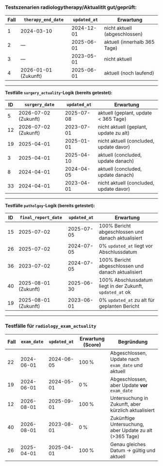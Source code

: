### Testszenarien radiologytherapy/Aktualitlt gut/geprüft:

| Fall | `therapy_end_date`   | `updated_at` | Erwartung                     |
| ---- | -------------------- | ------------ | ----------------------------- |
| 1    | 2024-03-10           | 2024-12-01   | nicht aktuell (abgeschlossen) |
| 2    | —                    | 2025-06-01   | aktuell (innerhalb 365 Tage)  |
| 3    | —                    | 2023-05-01   | nicht aktuell                 |
| 4    | 2026-01-01 (Zukunft) | 2025-06-01   | aktuell (noch laufend)        |

---

**Testfälle `surgery_actuality`-Logik (bereits getestet):**

| ID   | `surgery_date`       | `updated_at` | Erwartung                                   |
| ---- | -------------------- | ------------ | ------------------------------------------- |
| 5    | 2026-07-02 (Zukunft) | 2025-07-08   | aktuell (geplant, update < 365 Tage)        |
| 12   | 2026-07-02 (Zukunft) | 2023-07-01   | nicht aktuell (geplant, update zu alt)      |
| 19   | 2025-04-01           | 2025-01-01   | nicht aktuell (concluded, update davor)     |
| 3    | 2025-04-01           | 2025-04-10   | aktuell (concluded, update danach)          |
| 8    | 2024-04-01           | 2024-04-05   | aktuell (concluded, update danach)          |
| 33   | 2024-04-01           | 2023-04-01   | nicht aktuell (concluded, update davor)     |

---

**Testfälle `patholgoy`-Logik (bereits getestet):**

| ID   | `final_report_date` | `updated_at`     | Erwartung                             | 
|------|---------------------|------------------|-------------------------------------------------------------------------------------|
| 15   | 2025-07-02          | 2025-07-05       | 100% Bericht abgeschlossen und danach aktualisiert |
| 26   | 2025-07-02          | 2024-07-05       | 0% `updated_at` liegt vor Abschlussdatum |
| 36   | 2023-07-02          | 2024-07-05       | 100% Bericht abgeschlossen und danach aktualisiert  |
| 40   | 2025-08-01 (Zukunft)| 2025-06-30       | 100% Abschlussdatum liegt in der Zukunft, `updated_at` ok    |
| 19   | 2025-08-01 (Zukunft)| 2023-06-01       | 0% `updated_at` zu alt für geplanten Bericht               |

---

### Testfälle für `radiology_exam_actuality`

| Fall | `exam_date` | `updated_at`| Erwartung (Score) | Begründung                                                          |
| ---- | ----------- | ----------- | ----------------- | ------------------------------------------------------------------- |
| 22   | 2024-06-01  | 2024-06-05  | 100 %             | Abgeschlossen, Update nach `exam_date` und aktuell                  |
| 19   | 2024-06-01  | 2024-05-01  | 0 %               | Abgeschlossen, aber Update **vor** `exam_date`                      |
| 12   | 2026-08-01  | 2025-09-01  | 100 %             | Untersuchung in Zukunft, aber kürzlich aktualisiert                 |
| 40   | 2026-08-01  | 2023-08-01  | 0 %               | Zukünftige Untersuchung, aber Update zu alt (>365 Tage)             |
| 26   | 2025-04-01  | 2025-04-01  | 100 %             | Genau gleiches Datum → gültig und aktuell                           |
